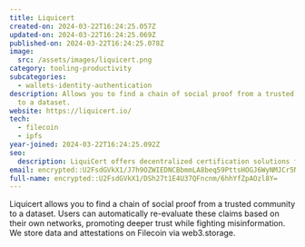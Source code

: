 ```yaml
---
title: Liquicert
created-on: 2024-03-22T16:24:25.057Z
updated-on: 2024-03-22T16:24:25.069Z
published-on: 2024-03-22T16:24:25.078Z
image:
  src: /assets/images/liquicert.png
category: tooling-productivity
subcategories:
  - wallets-identity-authentication
description: Allows you to find a chain of social proof from a trusted community
  to a dataset.
website: https://liquicert.io/
tech:
  - filecoin
  - ipfs
year-joined: 2024-03-22T16:24:25.092Z
seo:
  description: LiquiCert offers decentralized certification solutions for digital assets.
email: encrypted::U2FsdGVkX1/J7h9OZWIEDNCBbmmLA8beq59PttsHOGJ6WyNMJCr5NplSfuQn4XbO
full-name: encrypted::U2FsdGVkX1/DSh27t1E4U37QFncnm/6hhYfZpAOzl8Y=
---
```


Liquicert allows you to find a chain of social proof from a trusted community to a dataset. Users can automatically re-evaluate these claims based on their own networks, promoting deeper trust while fighting misinformation. We store data and attestations on Filecoin via web3.storage.
